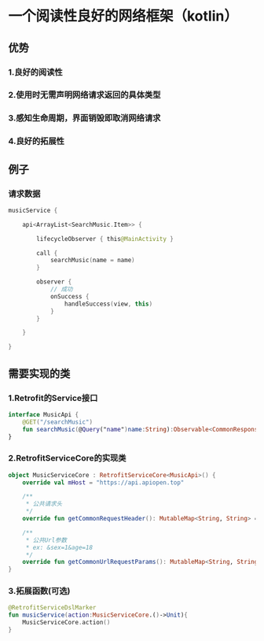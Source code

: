 # 一个阅读性良好的网络框架（kotlin）

## 优势
### 1.良好的阅读性
### 2.使用时无需声明网络请求返回的具体类型
### 3.感知生命周期，界面销毁即取消网络请求
### 4.良好的拓展性

## 例子
### 请求数据
```kotlin
musicService {

    api<ArrayList<SearchMusic.Item>> {

        lifecycleObserver { this@MainActivity }

        call {
            searchMusic(name = name)
        }

        observer {
            // 成功
            onSuccess {
                handleSuccess(view, this)
            }
        }

    }

}
```

## 需要实现的类
### 1.Retrofit的Service接口
```kotlin
interface MusicApi {
    @GET("/searchMusic")
    fun searchMusic(@Query("name")name:String):Observable<CommonResponse<ArrayList<SearchMusic.Item>>>
}
```
### 2.RetrofitServiceCore的实现类
```kotlin
object MusicServiceCore : RetrofitServiceCore<MusicApi>() {
    override val mHost = "https://api.apiopen.top"

    /**
     * 公共请求头
     */
    override fun getCommonRequestHeader(): MutableMap<String, String> = mutableMapOf()

    /**
     * 公共Url参数
     * ex: &sex=1&age=18
     */
    override fun getCommonUrlRequestParams(): MutableMap<String, String> = mutableMapOf()
}
```
### 3.拓展函数(可选)
```kotlin
@RetrofitServiceDslMarker
fun musicService(action:MusicServiceCore.()->Unit){
    MusicServiceCore.action()
}
```

